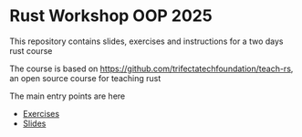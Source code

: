 
# Rust Workshop OOP 2025

This repository contains slides, exercises and instructions for a two days rust course

The course is based on https://github.com/trifectatechfoundation/teach-rs, an open source course for teaching rust

The main entry points are here

* [Exercises](exercises/README.md)
* [Slides](slides/)